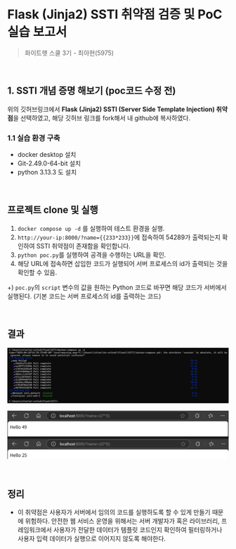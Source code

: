 # Flask (Jinja2) SSTI 취약점 검증 및 PoC 실습 보고서
> 화이트햇 스쿨 3기 - 최아현(5975)

<br/>

## 1. SSTI 개념 증명 해보기 (poc코드 수정 전)

위의 깃허브링크에서 **Flask (Jinja2) SSTI (Server Side Template Injection) 취약점**을 선택하였고, 해당 깃허브 링크를 fork해서 내 github에 복사하였다.

### 1.1 실습 환경 구축

- docker desktop 설치
- Git-2.49.0-64-bit 설치
- python 3.13.3 도 설치
  
<br/>

## 프로젝트 clone 및 실행

1. `docker compose up -d` 를 실행하여 테스트 환경을 실행.
2. `http://your-ip:8000/?name={{233*233}}`에 접속하여 54289가 출력되는지 확인하여 SSTI 취약점이 존재함을 확인합니다.
3. `python poc.py`를 실행하여 공격을 수행하는 URL을 확인.
4. 해당 URL에 접속하면 삽입한 코드가 실행되어 서버 프로세스의 id가 출력되는 것을 확인할 수 있음.

+) `poc.py`의 `script` 변수의 값을 원하는 Python 코드로 바꾸면 해당 코드가 서버에서 실행된다.
(기본 코드는 서버 프로세스의 id를 출력하는 코드)

<br/>

## 결과

![poc 실행 이미지](./1.png)

![서버로부터 받은 반환값](./2.png)

<br/>

## 정리

- 이 취약점은 사용자가 서버에서 임의의 코드를 실행하도록 할 수 있게 만들기 때문에 위험하다. 안전한 웹 서비스 운영을 위해서는 서버 개발자가 혹은 라이브러리, 프레임워크에서 사용자가 전달한 데이터가 템플릿 코드인지 확인하여 필터링하거나 사용자 입력 데이터가 실행으로 이어지지 않도록 해야한다.
